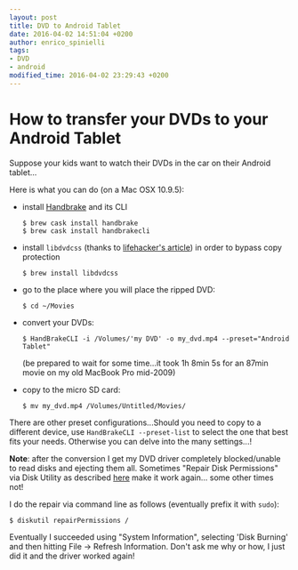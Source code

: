```yaml
---
layout: post
title: DVD to Android Tablet
date: 2016-04-02 14:51:04 +0200
author: enrico_spinielli
tags:
- DVD
- android
modified_time: 2016-04-02 23:29:43 +0200
---
```


# How to transfer your DVDs to your Android Tablet

Suppose your kids want to watch their DVDs in the car on their Android tablet...

Here is what you can do (on a Mac OSX 10.9.5):

* install [Handbrake](https://handbrake.fr) and its CLI
  
  ```shell
  $ brew cask install handbrake
  $ brew cask install handbrakecli
  ```

* install `libdvdcss` (thanks to [lifehacker's article](http://lifehacker.com/how-to-rip-a-dvd-to-your-computer-5809765)) in order to bypass copy protection
  
  ```shell
  $ brew install libdvdcss
  ```

* go to the place where you will place the ripped DVD:
  
  ```shell
  $ cd ~/Movies
  ```

* convert your DVDs:
  
  ```shell
  $ HandBrakeCLI -i /Volumes/'my DVD' -o my_dvd.mp4 --preset="Android Tablet"
  ```
  (be prepared to wait for some time...it took 1h 8min 5s for an 87min movie on my old MacBook Pro mid-2009)

* copy to the micro SD card:
  ```shell
  $ mv my_dvd.mp4 /Volumes/Untitled/Movies/
  ```

There are other preset configurations...Should you need to copy to a different device, use `HandBrakeCLI --preset-list` to select the one that best fits your needs. Otherwise you can delve into the many settings...!


**Note**: after the conversion I get my DVD driver completely blocked/unable to read disks and ejecting them all.
Sometimes "Repair Disk Permissions" via Disk Utility as described [here](http://www.cnet.com/forums/discussions/macbook-cd-dvd-drive-won-t-read-discs-can-it-be-fixed-330354/#post-970a02c1-3e34-495a-bfd9-44267a4af51c) make it work again... some other times not!

I do the repair via command line as follows (eventually prefix it with `sudo`):

```shell
$ diskutil repairPermissions /
```

Eventually I succeeded using "System Information", selecting 'Disk Burning' and then hitting File -> Refresh Information.
Don't ask me why or how, I just did it and the driver worked again!
